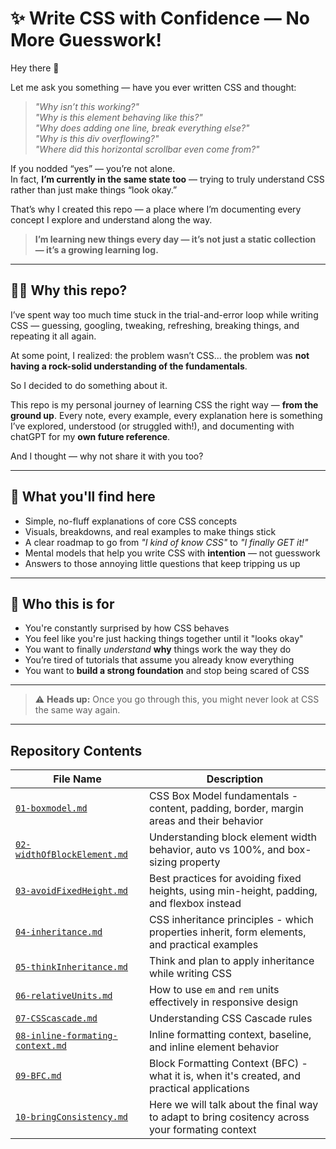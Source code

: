# ✨ Write CSS with Confidence — No More Guesswork!

Hey there 👋

Let me ask you something — have you ever written CSS and thought:

> _"Why isn’t this working?"_  
> _"Why is this element behaving like this?"_  
> _"Why does adding one line, break everything else?"_  
> _"Why is this div overflowing?"_  
> _"Where did this horizontal scrollbar even come from?"_

If you nodded “yes” — you’re not alone.  
In fact, **I’m currently in the same state too** — trying to truly understand CSS rather than just make things “look okay.”

That’s why I created this repo — a place where I’m documenting every concept I explore and understand along the way.

> **I’m learning new things every day — it’s not just a static collection — it’s a growing learning log.**

---

## 🙋‍♂️ Why this repo?

I’ve spent way too much time stuck in the trial-and-error loop while writing CSS — guessing, googling, tweaking, refreshing, breaking things, and repeating it all again.

At some point, I realized: the problem wasn’t CSS... the problem was **not having a rock-solid understanding of the fundamentals**.

So I decided to do something about it.

This repo is my personal journey of learning CSS the right way — **from the ground up**. Every note, every example, every explanation here is something I’ve explored, understood (or struggled with!), and documenting with chatGPT for my **own future reference**.

And I thought — why not share it with you too?

---

## 🧠 What you'll find here

- Simple, no-fluff explanations of core CSS concepts  
- Visuals, breakdowns, and real examples to make things stick  
- A clear roadmap to go from _"I kind of know CSS"_ to _"I finally GET it!"_  
- Mental models that help you write CSS with **intention** — not guesswork  
- Answers to those annoying little questions that keep tripping us up

---

## 👀 Who this is for

- You're constantly surprised by how CSS behaves  
- You feel like you're just hacking things together until it "looks okay"  
- You want to finally _understand_ **why** things work the way they do  
- You’re tired of tutorials that assume you already know everything  
- You want to **build a strong foundation** and stop being scared of CSS

---

> ⚠️ **Heads up:** Once you go through this, you might never look at CSS the same way again.

---

## Repository Contents

| File Name | Description |
|-----------|-------------|
| [`01-boxmodel.md`](https://github.com/hiimvikash/css/blob/main/01-boxmodel.md) | CSS Box Model fundamentals - content, padding, border, margin areas and their behavior |
| [`02-widthOfBlockElement.md`](https://github.com/hiimvikash/css/blob/main/02-widthOfBlockElement.md) | Understanding block element width behavior, auto vs 100%, and box-sizing property |
| [`03-avoidFixedHeight.md`](https://github.com/hiimvikash/css/blob/main/03-avoidFixedHeight.md) | Best practices for avoiding fixed heights, using min-height, padding, and flexbox instead |
| [`04-inheritance.md`](https://github.com/hiimvikash/css/blob/main/04-inheritance.md) | CSS inheritance principles - which properties inherit, form elements, and practical examples |
| [`05-thinkInheritance.md`](https://github.com/hiimvikash/css/blob/main/05-thinkInheritance.md) | Think and plan to apply inheritance while writing CSS |
| [`06-relativeUnits.md`](https://github.com/hiimvikash/css/blob/main/06-relativeUnits.md) | How to use `em` and `rem` units effectively in responsive design |
| [`07-CSScascade.md`](https://github.com/hiimvikash/css/blob/main/07-CSScascade.md) | Understanding CSS Cascade rules |
| [`08-inline-formating-context.md`](https://github.com/hiimvikash/css/blob/main/08-inline-formating-context.md) | Inline formatting context, baseline, and inline element behavior |
| [`09-BFC.md`](https://github.com/hiimvikash/css/blob/main/09-BFC.md) | Block Formatting Context (BFC) - what it is, when it's created, and practical applications |
| [`10-bringConsistency.md`](https://github.com/hiimvikash/css/blob/main/10-bringConsistency.md) | Here we will talk about the final way to adapt to bring cositency across your formating context |






